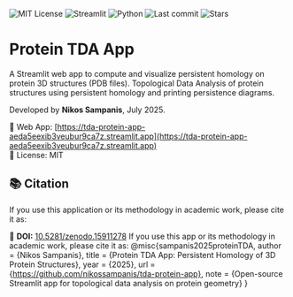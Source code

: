 ![MIT License](https://img.shields.io/badge/license-MIT-green)
![Streamlit](https://img.shields.io/badge/Streamlit-Live-orange)
![Python](https://img.shields.io/badge/python-3.10+-blue)
![Last commit](https://img.shields.io/github/last-commit/nikossampanis/tda-protein-app)
![Stars](https://img.shields.io/github/stars/nikossampanis/tda-protein-app?style=social)

# Protein TDA App
A Streamlit web app to compute and visualize persistent homology on protein 3D structures (PDB files).
Topological Data Analysis of protein structures using persistent homology and printing persistence diagrams.

Developed by **Nikos Sampanis**, July 2025.

🔗 Web App: [https://tda-protein-app-aeda5eexib3veubur9ca7z.streamlit.app](https://tda-protein-app-aeda5eexib3veubur9ca7z.streamlit.app)  
📁 License: MIT  
## 📚 Citation

If you use this application or its methodology in academic work, please cite it as:

📄 **DOI:** [10.5281/zenodo.15911278](https://doi.org/10.5281/zenodo.15911278)
If you use this app or its methodology in academic work, please cite it as:
@misc{sampanis2025proteinTDA,
  author       = {Nikos Sampanis},
  title        = {Protein TDA App: Persistent Homology of 3D Protein Structures},
  year         = {2025},
  url          = {https://github.com/nikossampanis/tda-protein-app},
  note         = {Open-source Streamlit app for topological data analysis on protein geometry}
}

